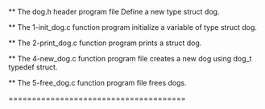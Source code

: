 ** The dog.h header program file Define a new type struct dog.

** The 1-init_dog.c function program initialize a variable of type struct dog.

** The 2-print_dog.c function program prints a struct dog.

** The 4-new_dog.c function program file creates a new dog using dog_t typedef struct.

** The 5-free_dog.c function program file frees dogs.

======================================

